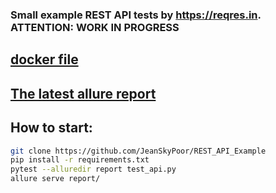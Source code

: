 ### Small example REST API tests by https://reqres.in. ATTENTION: WORK IN PROGRESS 
## [docker file](https://hub.docker.com/repository/docker/jeanskypoor/rest_api_example)
## [The latest allure report](https://jeanskypoor.github.io/REST_API_Example/)
## How to start:
```sh
git clone https://github.com/JeanSkyPoor/REST_API_Example
pip install -r requirements.txt
pytest --alluredir report test_api.py
allure serve report/
```